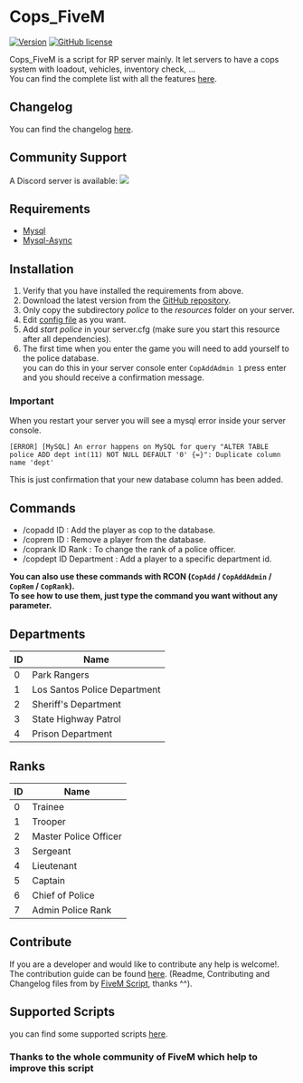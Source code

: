# Cops_FiveM
[![Version](https://img.shields.io/badge/Version-1.4.4-brightgreen.svg)](https://github.com/FiveM-Scripts/Cops_FiveM/releases)
[![GitHub license](https://img.shields.io/github/license/FiveM-Scripts/Cops_FiveM.svg)](https://github.com/FiveM-Scripts/Cops_FiveM/blob/master/LICENSE)

Cops_FiveM is a script for RP server mainly. It let servers to have a cops system with loadout, vehicles, inventory check, ...    
You can find the complete list with all the features [here](docs/features.md).

## Changelog
You can find the changelog [here](CHANGELOG.md).

## Community Support
A Discord server is available: [![](https://discordapp.com/api/guilds/361144123681538060/widget.png)](https://discord.gg/CecEKsz)

## Requirements
- [Mysql](https://dev.mysql.com/downloads/mysql/)
- [Mysql-Async](https://forum.fivem.net/t/beta-mysql-async-library-v0-2-2/21881)

## Installation
1. Verify that you have installed the requirements from above.
2. Download the latest version from the [GitHub repository](https://github.com/FiveM-Scripts/Cops_FiveM/releases/latest).    
3. Only copy the subdirectory *police* to the *resources* folder on your server.    
4. Edit [config file](https://github.com/FiveM-Scripts/Cops_FiveM/blob/master/police/config/config.lua) as you want.    
5. Add *start police* in your server.cfg (make sure you start this resource after all dependencies).
6. The first time when you enter the game you will need to add yourself to the police database.    
you can do this in your server console enter `CopAddAdmin 1` press enter and you should receive a confirmation message.

### Important
When you restart your server you will see a mysql error inside your server console.
```
[ERROR] [MySQL] An error happens on MySQL for query "ALTER TABLE police ADD dept int(11) NOT NULL DEFAULT '0' {=}": Duplicate column name 'dept'
```
This is just confirmation that your new database column has been added.

## Commands
* /copadd ID : Add the player as cop to the database.
* /coprem ID : Remove a player from the database.
* /coprank ID Rank : To change the rank of a police officer.
* /copdept ID Department : Add a player to a specific department id.    

**You can also use these commands with RCON (`CopAdd` / `CopAddAdmin` / `CopRem` / `CopRank`).    
To see how to use them, just type the command you want without any parameter.**    

## Departments
| ID | Name |
| -- | ---- |
| 0  | Park Rangers |
| 1  | Los Santos Police Department|
| 2  | Sheriff's Department |
| 3  | State Highway Patrol |
| 4  | Prison Department|

## Ranks
| ID | Name |
| -- | ---- |
| 0  | Trainee|
| 1  | Trooper|
| 2  | Master Police Officer|
| 3  | Sergeant|
| 4  | Lieutenant|
| 5  | Captain|
| 6  | Chief of Police|
| 7  | Admin Police Rank|

## Contribute
If you are a developer and  would like to contribute any help is welcome!.   
The contribution guide can be found [here](https://github.com/Kyominii/Cops_FiveM/blob/master/CONTRIBUTING.md).
(Readme, Contributing and Changelog files from by [FiveM Script](https://github.com/FiveM-Scripts/), thanks ^^).

## Supported Scripts
you can find some supported scripts [here](docs/scripts.md).    

### Thanks to the whole community of FiveM which help to improve this script
